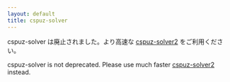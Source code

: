 ```yaml
---
layout: default
title: cspuz-solver
---
```


cspuz-solver は廃止されました。より高速な [cspuz-solver2](../cspuz-solver2/index.html) をご利用ください。

cspuz-solver is not deprecated. Please use much faster [cspuz-solver2](../cspuz-solver2/index.html) instead.
